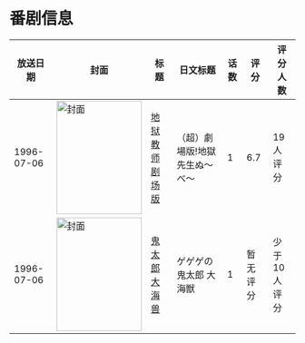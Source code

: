 # 番剧信息

|放送日期|封面|标题|日文标题|话数|评分|评分人数|
|---|---|---|---|---|---|---|
|1996-07-06|<img src="https://lain.bgm.tv/pic/cover/c/bc/87/158799_LuY5g.jpg" alt="封面" style="width:150px;height:200px;object-fit:cover;">|[地狱教师 剧场版](https://bangumi.tv/subject/158799)|（超）劇場版!地獄先生ぬ〜べ〜|1|6.7|19人评分|
|1996-07-06|<img src="https://lain.bgm.tv/pic/cover/c/21/53/207961_lcvPn.jpg" alt="封面" style="width:150px;height:200px;object-fit:cover;">|[鬼太郎 大海兽](https://bangumi.tv/subject/207961)|ゲゲゲの鬼太郎 大海獣|1|暂无评分|少于10人评分|
